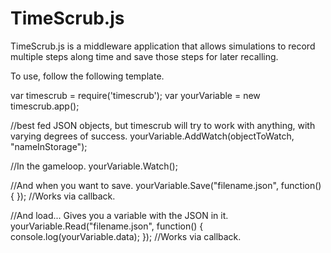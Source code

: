 TimeScrub.js
============

TimeScrub.js is a middleware application that allows simulations to record multiple steps along time and save those steps for later recalling.

To use, follow the following template.

var timescrub = require('timescrub');
var yourVariable = new timescrub.app();

//best fed JSON objects, but timescrub will try to work with anything, with varying degrees of success.
yourVariable.AddWatch(objectToWatch, "nameInStorage");

//In the gameloop.
yourVariable.Watch();

//And when you want to save.
yourVariable.Save("filename.json", function() { }); //Works via callback.

//And load...  Gives you a variable with the JSON in it.
yourVariable.Read("filename.json", function() { console.log(yourVariable.data); }); //Works via callback.
